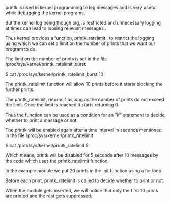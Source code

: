 printk is used in kernel programming to log messages and is very useful while debugging the kernel programs. 

But the kernel log being though big, is restricted and unnecessary logging at times can lead to loosing relevant messages . 

Thus kernel provides a function, printk_ratelimit , to restrict the logging using which we can set a limit on the number of prints that we want our program to do. 

The limit on the number of prints is set in the file /proc/sys/kernel/printk_ratelimit_burst 

$ cat /proc/sys/kernel/printk_ratelimit_burst 
10

The printk_ratelimit function will allow 10 prints before it starts blocking the further prints. 

The printk_ratelimit, returns 1 as long as the number of prints do not exceed the limit. Once the limit is reached it starts returning 0. 

Thus the function can be used as a condition for an "if" statement to decide whether to print a message or not. 

The printk will be enabled again after a time interval in seconds mentioned in the file /proc/sys/kernel/printk_ratelimit 

$ cat /proc/sys/kernel/printk_ratelimit
5

Which means, printk will be disabled for 5 seconds after 10 messages by the code which uses the printk_ratelimit function. 

In the example module we put 20 prints in the init function using a for loop. 

Before each print, printk_ratelimit is called to decide whether to print or not. 

When the module gets inserted, we will notice that only the first 10 prints are printed and the rest gets suppressed. 


